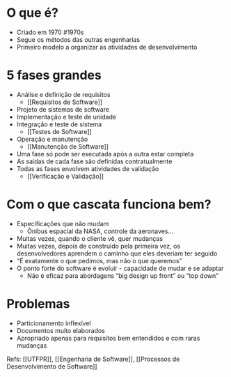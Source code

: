 # O que é?

- Criado em 1970 #1970s
- Segue os métodos das outras engenharias
- Primeiro modelo a organizar as atividades de desenvolvimento
# 5 fases grandes

- Análise e definição de requisitos
	- [[Requisitos de Software]]
- Projeto de sistemas de software
- Implementação e teste de unidade
- Integração e teste de sistema
	- [[Testes de Software]]
- Operação e manutenção
	- [[Manutenção de Software]]
- Uma fase só pode ser executada após a outra estar completa
- As saídas de cada fase são definidas contratualmente
- Todas as fases envolvem atividades de validação
	- [[Verificação e Validação]]
# Com o que cascata funciona bem?

- Especificações que não mudam
    - Ônibus espacial da NASA, controle da aeronaves…
- Muitas vezes, quando o cliente vê, quer mudanças
- Muitas vezes, depois de construído pela primeira vez, os desenvolvedores aprendem o caminho que eles deveriam ter seguido
- “É exatamente o que pedimos, mas não o que queremos”
- O ponto forte do software é evoluir - capacidade de mudar e se adaptar
    - Não é eficaz para abordagens “big design up front” ou “top down”

# Problemas

- Particionamento inflexível
- Documentos muito elaborados
- Apropriado apenas para requisitos bem entendidos e com raras mudanças

Refs: [[UTFPR]], [[Engenharia de Software]], [[Processos de Desenvolvimento de Software]]